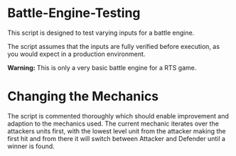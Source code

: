 # Battle-Engine-Testing

This script is designed to test varying inputs for a battle engine.

The script assumes that the inputs are fully verified before execution, as you would expect in a production environment.

**Warning:** This is only a very basic battle engine for a RTS game.

# Changing the Mechanics

The script is commented thoroughly which should enable improvement and adaption to the mechanics used. The current mechanic iterates over the attackers units first, with the lowest level unit from the attacker making the first hit and from there it will switch between Attacker and Defender until a winner is found.